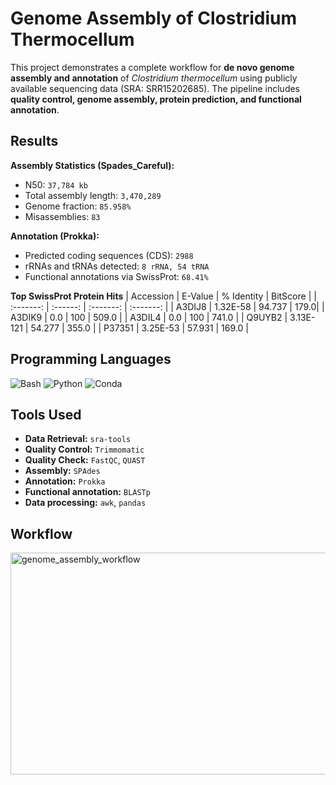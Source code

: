 # Genome Assembly of Clostridium Thermocellum
This project demonstrates a complete workflow for **de novo genome assembly and annotation** of *Clostridium thermocellum* using publicly available sequencing data (SRA: SRR15202685). The pipeline includes **quality control, genome assembly, protein prediction, and functional annotation**.

## Results 
**Assembly Statistics (Spades_Careful):**
- N50:  `37,784 kb`
- Total assembly length: `3,470,289`
- Genome fraction: `85.958%`
- Misassemblies: `83`

**Annotation (Prokka):**
- Predicted coding sequences (CDS): `2988`
- rRNAs and tRNAs detected: `8 rRNA, 54 tRNA`
- Functional annotations via SwissProt: `68.41%`

**Top SwissProt Protein Hits**
| Accession | E-Value | % Identity | BitScore |
| :-------: | :------: | :-------: | :-------: |
| A3DIJ8 | 1.32E-58 | 94.737 | 179.0|
| A3DIK9 | 0.0 | 100 | 509.0 |
| A3DIL4 | 0.0 | 100 | 741.0 |
| Q9UYB2 | 3.13E-121 | 54.277 | 355.0 |
| P37351 | 3.25E-53 | 57.931 | 169.0 |

## Programming Languages
![Bash](https://img.shields.io/badge/Bash-121011?style=for-the-badge&logo=gnu-bash&logoColor=white)
![Python](https://img.shields.io/badge/Python-3776AB?style=for-the-badge&logo=python&logoColor=white)
![Conda](https://img.shields.io/badge/conda-342B029?style=for-the-badge&logo=anaconda&logoColor=white)

## Tools Used
- **Data Retrieval:** `sra-tools`
- **Quality Control:** `Trimmomatic`
- **Quality Check:** `FastQC`, `QUAST`
- **Assembly:** `SPAdes`
- **Annotation:** `Prokka`
- **Functional annotation:** `BLASTp`
- **Data processing:** `awk`, `pandas`

## Workflow
<img width="685" height="355" alt="genome_assembly_workflow" src="https://github.com/user-attachments/assets/0e74e709-0b21-4726-ad46-3692a1022880" />
